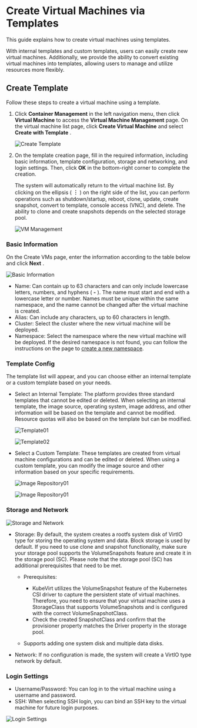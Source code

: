 # Create Virtual Machines via Templates

This guide explains how to create virtual machines using templates.

With internal templates and custom templates, users can easily create new virtual machines. Additionally, we provide the ability to convert existing virtual machines into templates, allowing users to manage and utilize resources more flexibly.

## Create Template

Follow these steps to create a virtual machine using a template.

1. Click __Container Management__ in the left navigation menu, then click __Virtual Machine__ to access the __Virtual Machine Management__ page. On the virtual machine list page, click __Create Virtual Machine__ and select __Create with Template__ .

    ![Create Template](https://docs.daocloud.io/daocloud-docs-images/docs/en/docs/virtnest/images/create-tep01.png)

2. On the template creation page, fill in the required information, including basic information, template configuration, storage and networking, and login settings. Then, click __OK__ in the bottom-right corner to complete the creation.

    The system will automatically return to the virtual machine list. By clicking on the ellipsis ( __︙__ ) on the right side of the list, you can perform operations such as shutdown/startup, reboot, clone, update, create snapshot, convert to template, console access (VNC), and delete.
    The ability to clone and create snapshots depends on the selected storage pool.

    ![VM Management](https://docs.daocloud.io/daocloud-docs-images/docs/en/docs/virtnest/images/create-tep09.png)

### Basic Information

On the Create VMs page, enter the information according to the table below and click __Next__ .

![Basic Information](https://docs.daocloud.io/daocloud-docs-images/docs/en/docs/virtnest/images/create-tep02.png)

- Name: Can contain up to 63 characters and can only include lowercase letters, numbers, and hyphens ( __-__ ). The name must start and end with a lowercase letter or number.
  Names must be unique within the same namespace, and the name cannot be changed after the virtual machine is created.
- Alias: Can include any characters, up to 60 characters in length.
- Cluster: Select the cluster where the new virtual machine will be deployed.
- Namespace: Select the namespace where the new virtual machine will be deployed.
  If the desired namespace is not found, you can follow the instructions on the page to [create a new namespace](../../kpanda/user-guide/namespaces/createns.md).

### Template Config

The template list will appear, and you can choose either an internal template or a custom template based on your needs.

- Select an Internal Template: The platform provides three standard templates that cannot be edited or deleted. When selecting an internal template, the image source, operating system, image address, and other information will be based on the template and cannot be modified. Resource quotas will also be based on the template but can be modified.

    ![Template01](https://docs.daocloud.io/daocloud-docs-images/docs/en/docs/virtnest/images/create-tep03.png)

    ![Template02](https://docs.daocloud.io/daocloud-docs-images/docs/en/docs/virtnest/images/create-tep04.png)

- Select a Custom Template: These templates are created from virtual machine configurations and can be edited or deleted. When using a custom template, you can modify the image source and other information based on your specific requirements.

    ![Image Repository01](https://docs.daocloud.io/daocloud-docs-images/docs/en/docs/virtnest/images/create-tep05.png)

    ![Image Repository01](https://docs.daocloud.io/daocloud-docs-images/docs/en/docs/virtnest/images/create-tep06.png)

### Storage and Network

![Storage and Network](https://docs.daocloud.io/daocloud-docs-images/docs/en/docs/virtnest/images/create-tep07.png)

- Storage: By default, the system creates a rootfs system disk of VirtIO type for storing the operating system and data. Block storage is used by default. If you need to use clone and snapshot functionality, make sure your storage pool supports the VolumeSnapshots feature and create it in the storage pool (SC). Please note that the storage pool (SC) has additional prerequisites that need to be met.

    - Prerequisites:

        - KubeVirt utilizes the VolumeSnapshot feature of the Kubernetes CSI driver to capture the persistent state of virtual machines. Therefore, you need to ensure that your virtual machine uses a StorageClass that supports VolumeSnapshots and is configured with the correct VolumeSnapshotClass.
        - Check the created SnapshotClass and confirm that the provisioner property matches the Driver property in the storage pool.

    - Supports adding one system disk and multiple data disks.

- Network: If no configuration is made, the system will create a VirtIO type network by default.

### Login Settings

- Username/Password: You can log in to the virtual machine using a username and password.
- SSH: When selecting SSH login, you can bind an SSH key to the virtual machine for future login purposes.

![Login Settings](https://docs.daocloud.io/daocloud-docs-images/docs/en/docs/virtnest/images/create-tep08.png)
